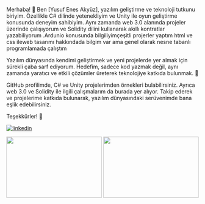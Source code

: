 Merhaba! 👋 Ben [Yusuf Enes Akyüz], yazılım geliştirme ve teknoloji tutkunu biriyim. Özellikle C# dilinde yetenekliyim ve Unity ile oyun geliştirme konusunda deneyim sahibiyim. Aynı zamanda web 3.0 alanında projeler üzerinde çalışıyorum ve Solidity dilini kullanarak akıllı kontratlar yazabiliyorum .Ardunio konusunda bilgiliyimçeşitli projerler yaptım html ve css ileweb tasarımı hakkındada bilgim var ama genel olarak nesne tabanlı programlamada çalıştım

Yazılım dünyasında kendimi geliştirmek ve yeni projelerde yer almak için sürekli çaba sarf ediyorum. Hedefim, sadece kod yazmak değil, aynı zamanda yaratıcı ve etkili çözümler üreterek teknolojiye katkıda bulunmak. 🚀

GitHub profilimde, C# ve Unity projelerimden örnekleri bulabilirsiniz. Ayrıca web 3.0 ve Solidity ile ilgili çalışmalarım da burada yer alıyor. Takip ederek ve projelerime katkıda bulunarak, yazılım dünyasındaki serüvenimde bana eşlik edebilirsiniz.

Teşekkürler! 🌟


[![linkedin](https://img.shields.io/badge/Linkedin-000000?style=for-the-badge&logo=Linkedin&logoColor=white)](https://www.linkedin.com/in/yusuf-enes-aky%C3%BCz-50373427b)

<p align="center">
      <img width="250" height="160em" src="https://github-readme-stats.vercel.app/api?username=YusufEnesAkyuz&theme=ambient_gradient&show_icons=true&count_private=true)"/>
      <img width="250" height="160em" src="https://github-readme-stats-eight-theta.vercel.app/api/top-langs/?username=YusufEnesAkyuz&layout=compact&langs_count=8&theme=ambient_gradient"/>
</p>
